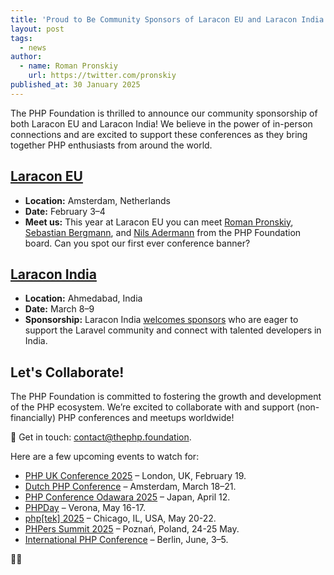 ```yaml
---
title: 'Proud to Be Community Sponsors of Laracon EU and Laracon India'
layout: post
tags:
  - news
author:
  - name: Roman Pronskiy
    url: https://twitter.com/pronskiy
published_at: 30 January 2025
---
```


The PHP Foundation is thrilled to announce our community sponsorship of both Laracon EU and Laracon India! We believe in the power of in-person connections and are excited to support these conferences as they bring together PHP enthusiasts from around the world.

## [Laracon EU](https://laracon.eu/)

* **Location:** Amsterdam, Netherlands
* **Date:** February 3–4
* **Meet us:** This year at Laracon EU you can meet [Roman Pronskiy](https://www.linkedin.com/in/pronskiy), [Sebastian Bergmann](https://www.linkedin.com/in/sebastian-bergmann-phpunit), and [Nils Adermann](https://www.linkedin.com/in/nilsadermann/) from the PHP Foundation board. Can you spot our first ever conference banner?

## [Laracon India](https://laracon.in/)

* **Location:** Ahmedabad, India
* **Date:** March 8–9
* **Sponsorship:** Laracon India [welcomes sponsors](https://docs.google.com/forms/d/e/1FAIpQLScQTQJA9tnpwnED3Af61EyewEr7T2bybBR5GJ3MUd3x52FhrA/viewform) who are eager to support the Laravel community and connect with talented developers in India.

## Let's Collaborate!

The PHP Foundation is committed to fostering the growth and development of the PHP ecosystem. We’re excited to collaborate with and support (non-financially) PHP conferences and meetups worldwide!

📩 Get in touch: contact@thephp.foundation.

Here are a few upcoming events to watch for:

* [PHP UK Conference 2025](https://www.phpconference.co.uk/) – London, UK, February 19.
* [Dutch PHP Conference](https://phpconference.nl/) – Amsterdam, March 18–21.
* [PHP Conference Odawara 2025](https://phpcon-odawara.jp/2025/) – Japan, April 12.
* [PHPDay](https://www.phpday.it/) – Verona, May 16-17.
* [php\[tek\] 2025](https://phptek.io/) – Chicago, IL, USA, May 20-22.
* [PHPers Summit 2025](https://summit.phpers.pl/en/) – Poznań, Poland, 24-25 May.
* [International PHP Conference](https://phpconference.com/berlin-en/) – Berlin, June, 3–5.

🐘💜
